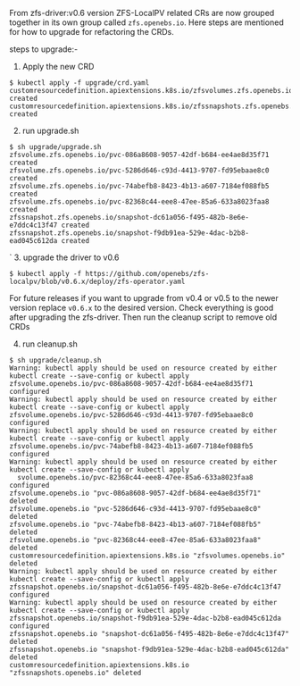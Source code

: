 From zfs-driver:v0.6 version ZFS-LocalPV related CRs are now grouped together in its own group called `zfs.openebs.io`. Here steps are mentioned for how to upgrade for refactoring the CRDs.

steps to upgrade:-

1. Apply the new CRD

```
$ kubectl apply -f upgrade/crd.yaml
customresourcedefinition.apiextensions.k8s.io/zfsvolumes.zfs.openebs.io created
customresourcedefinition.apiextensions.k8s.io/zfssnapshots.zfs.openebs.io created
```

2. run upgrade.sh

```
$ sh upgrade/upgrade.sh
zfsvolume.zfs.openebs.io/pvc-086a8608-9057-42df-b684-ee4ae8d35f71 created
zfsvolume.zfs.openebs.io/pvc-5286d646-c93d-4413-9707-fd95ebaae8c0 created
zfsvolume.zfs.openebs.io/pvc-74abefb8-8423-4b13-a607-7184ef088fb5 created
zfsvolume.zfs.openebs.io/pvc-82368c44-eee8-47ee-85a6-633a8023faa8 created
zfssnapshot.zfs.openebs.io/snapshot-dc61a056-f495-482b-8e6e-e7ddc4c13f47 created
zfssnapshot.zfs.openebs.io/snapshot-f9db91ea-529e-4dac-b2b8-ead045c612da created
```
`
3. upgrade the driver to v0.6

```
$ kubectl apply -f https://github.com/openebs/zfs-localpv/blob/v0.6.x/deploy/zfs-operator.yaml
```

For future releases if you want to upgrade from v0.4 or v0.5 to the newer version replace `v0.6.x` to the desired version. Check everything is good after upgrading the zfs-driver. Then run the cleanup script to remove old CRDs


4. run cleanup.sh

```
$ sh upgrade/cleanup.sh
Warning: kubectl apply should be used on resource created by either kubectl create --save-config or kubectl apply
zfsvolume.openebs.io/pvc-086a8608-9057-42df-b684-ee4ae8d35f71 configured
Warning: kubectl apply should be used on resource created by either kubectl create --save-config or kubectl apply
zfsvolume.openebs.io/pvc-5286d646-c93d-4413-9707-fd95ebaae8c0 configured
Warning: kubectl apply should be used on resource created by either kubectl create --save-config or kubectl apply
zfsvolume.openebs.io/pvc-74abefb8-8423-4b13-a607-7184ef088fb5 configured
Warning: kubectl apply should be used on resource created by either kubectl create --save-config or kubectl apply
  svolume.openebs.io/pvc-82368c44-eee8-47ee-85a6-633a8023faa8 configured
zfsvolume.openebs.io "pvc-086a8608-9057-42df-b684-ee4ae8d35f71" deleted
zfsvolume.openebs.io "pvc-5286d646-c93d-4413-9707-fd95ebaae8c0" deleted
zfsvolume.openebs.io "pvc-74abefb8-8423-4b13-a607-7184ef088fb5" deleted
zfsvolume.openebs.io "pvc-82368c44-eee8-47ee-85a6-633a8023faa8" deleted
customresourcedefinition.apiextensions.k8s.io "zfsvolumes.openebs.io" deleted
Warning: kubectl apply should be used on resource created by either kubectl create --save-config or kubectl apply
zfssnapshot.openebs.io/snapshot-dc61a056-f495-482b-8e6e-e7ddc4c13f47 configured
Warning: kubectl apply should be used on resource created by either kubectl create --save-config or kubectl apply
zfssnapshot.openebs.io/snapshot-f9db91ea-529e-4dac-b2b8-ead045c612da configured
zfssnapshot.openebs.io "snapshot-dc61a056-f495-482b-8e6e-e7ddc4c13f47" deleted
zfssnapshot.openebs.io "snapshot-f9db91ea-529e-4dac-b2b8-ead045c612da" deleted
customresourcedefinition.apiextensions.k8s.io "zfssnapshots.openebs.io" deleted
```